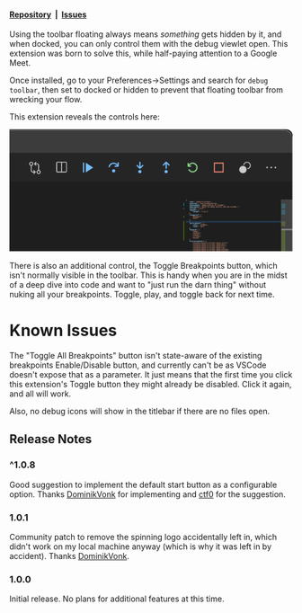 #### [Repository](https://github.com/EverlastEngineering/debugInTitlebar)&nbsp;&nbsp;|&nbsp;&nbsp;[Issues](https://github.com/EverlastEngineering/debugInTitlebar/issues)

Using the toolbar floating always means _something_ gets hidden by it, and when docked, you can only control them with the debug viewlet open. This extension was born to solve this, while half-paying attention to a Google Meet.

Once installed, go to your Preferences->Settings and search for `debug toolbar`, then set to docked or hidden to prevent that floating toolbar from wrecking your flow.

This extension reveals the controls here:

![Screenshot](images/feature.png)

There is also an additional control, the Toggle Breakpoints button, which isn't normally visible in the toolbar. This is handy when you are in the midst of a deep dive into code and want to "just run the darn thing" without nuking all your breakpoints. Toggle, play, and toggle back for next time.

# Known Issues

The "Toggle All Breakpoints" button isn't state-aware of the existing breakpoints Enable/Disable button, and currently can't be as VSCode doesn't expose that as a parameter. It just means that the first time you click this extension's Toggle button they might already be disabled. Click it again, and all will work.

Also, no debug icons will show in the titlebar if there are no files open.

## Release Notes

### ^1.0.8
Good suggestion to implement the default start button as a configurable option. Thanks [DominikVonk](https://github.com/DominicVonk) for implementing and [ctf0](https://github.com/ctf0) for the suggestion.
### 1.0.1
Community patch to remove the spinning logo accidentally left in, which didn't work on my local machine anyway (which is why it was left in by accident).
Thanks [DominikVonk](https://github.com/DominicVonk).
### 1.0.0

Initial release. No plans for additional features at this time. 
